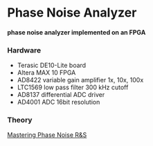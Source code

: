 # Phase Noise Analyzer
#### phase noise analyzer implemented on an FPGA

### Hardware
- Terasic DE10-Lite board
- Altera MAX 10 FPGA
- AD8422 variable gain amplifier 1x, 10x, 100x
- LTC1569 low pass filter 300 kHz cutoff
- AD8137 differential ADC driver
- AD4001 ADC 16bit resolution

### Theory
[Mastering Phase Noise R&S]([https://website-name.com](https://www.mpdigest.com/wp-content/uploads/2020/05/Rohde_Schwarz_Phase_Noise_App_Note_Allparts.pdf))
